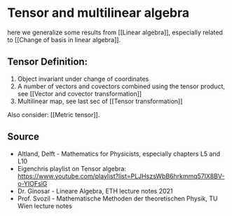 # Tensor and multilinear algebra
here we generalize some results from [[Linear algebra]], especially related to [[Change of basis in linear algebra]].


## Tensor Definition:
1. Object invariant under change of coordinates
2. A number of vectors and covectors combined using the tensor product, see [[Vector and covector transformation]]
3. Multilinear map, see last sec of [[Tensor transformation]]

Also consider: [[Metric tensor]].


## Source
- Altland, Delft - Mathematics for Physicists, especially chapters L5 and L10
- Eigenchris playlist on Tensor algebra: https://www.youtube.com/playlist?list=PLJHszsWbB6hrkmmq57lX8BV-o-YIOFsiG
- Dr. Ginosar - Lineare Algebra, ETH lecture notes 2021
- Prof. Svozil - Mathematische Methoden der theoretischen Physik, TU Wien lecture notes


